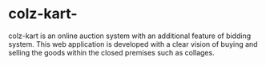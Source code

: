# colz-kart-
colz-kart is an online auction system with an additional feature of bidding system. This web application is developed with a clear vision of buying and selling the goods within the closed premises such as collages.
